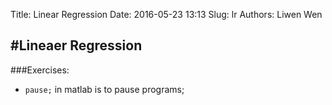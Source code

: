 Title: Linear Regression
Date: 2016-05-23 13:13
Slug: lr 
Authors: Liwen Wen

#Lineaer Regression
---
###Exercises:
- `pause;` in matlab is to pause programs; 
